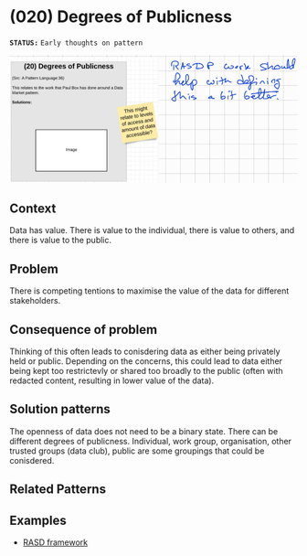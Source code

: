 # (020) Degrees of Publicness

**`STATUS:`** `Early thoughts on pattern`

![](images/image001.png)

## Context

Data has value.  There is value to the individual, there is value to others, and there is value to the public.


## Problem

There is competing tentions to maximise the value of the data for different stakeholders.

## Consequence of problem

Thinking of this often leads to conisdering data as either being privately held or public.
Depending on the concerns, this could lead to data either being kept too restrictevly or shared too broadly to the public (often with redacted content, resulting in lower value of the data).

## Solution patterns

The openness of data does not need to be a binary state.  There can be different degrees of publicness.  Individual, work group, organisation, other trusted groups (data club), public are some groupings that could be conisdered.

## Related Patterns


## Examples

* [RASD framework](./examples/(E020.1)%20RASD%20Framework.md)

<links to examples>